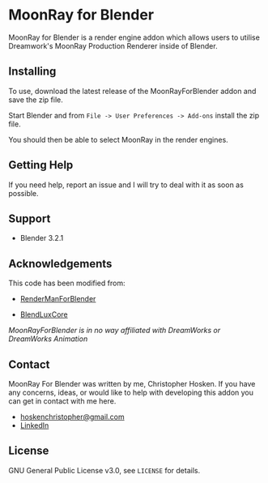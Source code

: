 # MoonRay for Blender

MoonRay for Blender is a render engine addon which allows users to utilise Dreamwork's MoonRay Production Renderer inside of Blender.

## Installing

To use, download the latest release of the MoonRayForBlender addon and save the zip file. 

Start Blender and from `File -> User Preferences -> Add-ons` install the zip file.

You should then be able to select MoonRay in the render engines.

## Getting Help

If you need help, report an issue and I will try to deal with it as soon as possible.

## Support

* Blender 3.2.1 


## Acknowledgements

This code has been modified from:

- [RenderManForBlender](https://github.com/prman-pixar/RenderManForBlender)

- [BlendLuxCore](https://github.com/prman-pixar/RenderManForBlender)

*MoonRayForBlender is in no way affiliated with DreamWorks or DreamWorks Animation*

## Contact

MoonRay For Blender was written by me, Christopher Hosken. If you have any concerns, ideas, or would like to help with developing this addon you can get in contact with me here.

- [hoskenchristopher@gmail.com](https://hoskenchristopher@gmail.com)
- [LinkedIn](https://www.linkedin.com/in/christopher-hosken/)


## License

GNU General Public License v3.0, see `LICENSE` for details.
